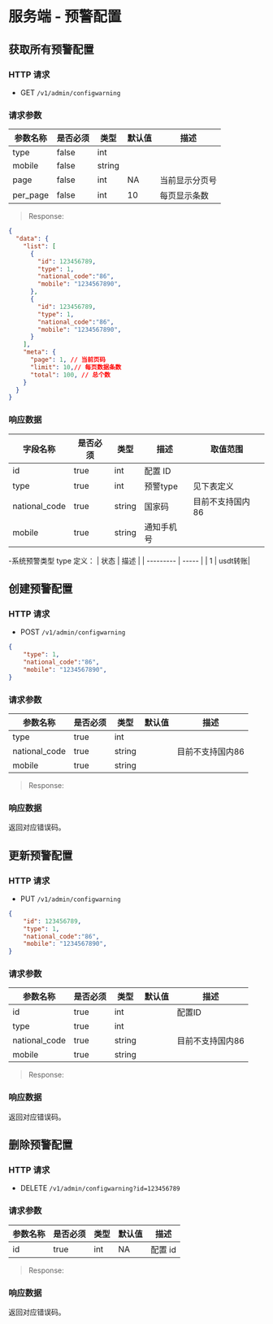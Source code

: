 # 服务端 - 预警配置

## 获取所有预警配置

### HTTP 请求

- GET `/v1/admin/configwarning`

### 请求参数

| 参数名称  | 是否必须 | 类型   | 默认值 | 描述 
| -------- | ------- | ------ | ----- | -----------
| type     | false   | int    |        | 
| mobile   | false   | string |        |   
| page     | false   | int    | NA    | 当前显示分页号
| per_page | false   | int    | 10    | 每页显示条数

> Response:

```json
{  
  "data": {
    "list": [
      {
        "id": 123456789,
        "type": 1,
		"national_code":"86",
        "mobile": "1234567890",
      },
      {
        "id": 123456789,
        "type": 1,
		"national_code":"86",
        "mobile": "1234567890",
      }
    ],
    "meta": {
      "page": 1, // 当前页码
      "limit": 10,// 每页数据条数
      "total": 100, // 总个数
    }
  }
}
```


### 响应数据

| 字段名称      | 是否必须 | 类型   | 描述      | 取值范围        |
| --------------| ------- | ------ | ---------- | --------------- | 
| id            | true    | int    | 配置 ID    |                 |
| type          | true    | int    | 预警type   |见下表定义       |
| national_code | true    | string | 国家码     | 目前不支持国内86|
| mobile        | true    | string | 通知手机号 |                 |


-系统预警类型 type 定义：
| 状态      | 描述    |
| --------- | -----   |
| 1         | usdt转账|



## 创建预警配置

### HTTP 请求

- POST `/v1/admin/configwarning`

```json
{
	"type": 1,
	"national_code":"86",
	"mobile": "1234567890",
}
```

### 请求参数

| 参数名称      | 是否必须| 类型   | 默认值 | 描述 
| ------------- | ------- | ------ | ------ | -----------
| type          | true    | int    |        |                 |
| national_code | true    | string |        | 目前不支持国内86|
| mobile        | true    | string |        |                 |

> Response:


### 响应数据
返回对应错误码。

## 更新预警配置

### HTTP 请求

- PUT `/v1/admin/configwarning`

```json
{
	"id": 123456789,
	"type": 1,
	"national_code":"86",
	"mobile": "1234567890",
}
```

### 请求参数

| 参数名称      | 是否必须| 类型   | 默认值 | 描述 
| ------------- | ------- | ------ | ------ | -----------
| id            | true    | int    |        | 配置ID
| type          | true    | int    |        |                 |
| national_code | true    | string |        | 目前不支持国内86|
| mobile        | true    | string |        |                 |

> Response:


### 响应数据
返回对应错误码。


## 删除预警配置

### HTTP 请求

- DELETE `/v1/admin/configwarning?id=123456789`

### 请求参数

| 参数名称 | 是否必须 | 类型   | 默认值 | 描述 
| ------- | --------- | ------ | ----- | -----------
| id      | true      | int    | NA    | 配置 id

> Response:


### 响应数据

返回对应错误码。
